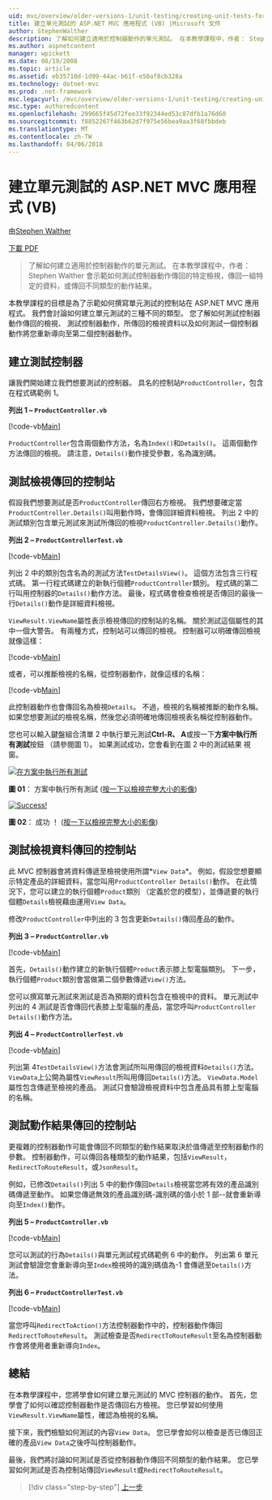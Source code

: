 ```yaml
---
uid: mvc/overview/older-versions-1/unit-testing/creating-unit-tests-for-asp-net-mvc-applications-vb
title: 建立單元測試的 ASP.NET MVC 應用程式 (VB) |Microsoft 文件
author: StephenWalther
description: 了解如何建立適用於控制器動作的單元測試。 在本教學課程中，作者： Stephen Walther 會示範如何測試是否控制器動作傳回 parti...
ms.author: aspnetcontent
manager: wpickett
ms.date: 08/19/2008
ms.topic: article
ms.assetid: eb35710d-1d99-44ac-b61f-e50af8cb328a
ms.technology: dotnet-mvc
ms.prod: .net-framework
msc.legacyurl: /mvc/overview/older-versions-1/unit-testing/creating-unit-tests-for-asp-net-mvc-applications-vb
msc.type: authoredcontent
ms.openlocfilehash: 299665f45d72fee33f92344ed53c87dfb1a76d60
ms.sourcegitcommit: f8852267f463b62d7f975e56bea9aa3f68fbbdeb
ms.translationtype: MT
ms.contentlocale: zh-TW
ms.lasthandoff: 04/06/2018
---
```

<a name="creating-unit-tests-for-aspnet-mvc-applications-vb"></a>建立單元測試的 ASP.NET MVC 應用程式 (VB)
====================
由[Stephen Walther](https://github.com/StephenWalther)

[下載 PDF](http://download.microsoft.com/download/8/4/8/84843d8d-1575-426c-bcb5-9d0c42e51416/ASPNET_MVC_Tutorial_07_VB.pdf)

> 了解如何建立適用於控制器動作的單元測試。 在本教學課程中，作者： Stephen Walther 會示範如何測試控制器動作傳回的特定檢視，傳回一組特定的資料，或傳回不同類型的動作結果。


本教學課程的目標是為了示範如何撰寫單元測試的控制站在 ASP.NET MVC 應用程式。 我們會討論如何建立單元測試的三種不同的類型。 您了解如何測試控制器動作傳回的檢視、 測試控制器動作，所傳回的檢視資料以及如何測試一個控制器動作將您重新導向至第二個控制器動作。

## <a name="creating-the-controller-under-test"></a>建立測試控制器

讓我們開始建立我們想要測試的控制器。 具名的控制站`ProductController`，包含在程式碼範例 1。

**列出 1 – `ProductController.vb`**

[!code-vb[Main](creating-unit-tests-for-asp-net-mvc-applications-vb/samples/sample1.vb)]

`ProductController`包含兩個動作方法，名為`Index()`和`Details()`。 這兩個動作方法傳回的檢視。 請注意，`Details()`動作接受參數，名為識別碼。

## <a name="testing-the-view-returned-by-a-controller"></a>測試檢視傳回的控制站

假設我們想要測試是否`ProductController`傳回右方檢視。 我們想要確定當`ProductController.Details()`叫用動作時，會傳回詳細資料檢視。 列出 2 中的測試類別包含單元測試來測試所傳回的檢視`ProductController.Details()`動作。

**列出 2 – `ProductControllerTest.vb`**

[!code-vb[Main](creating-unit-tests-for-asp-net-mvc-applications-vb/samples/sample2.vb)]

列出 2 中的類別包含名為的測試方法`TestDetailsView()`。 這個方法包含三行程式碼。 第一行程式碼建立的新執行個體`ProductController`類別。 程式碼的第二行叫用控制器的`Details()`動作方法。 最後，程式碼會檢查檢視是否傳回的最後一行`Details()`動作是詳細資料檢視。

`ViewResult.ViewName`屬性表示檢視傳回的控制站的名稱。 關於測試這個屬性的其中一個大警告。 有兩種方式，控制站可以傳回的檢視。 控制器可以明確傳回檢視就像這樣：

[!code-vb[Main](creating-unit-tests-for-asp-net-mvc-applications-vb/samples/sample3.vb)]

或者，可以推斷檢視的名稱，從控制器動作，就像這樣的名稱：

[!code-vb[Main](creating-unit-tests-for-asp-net-mvc-applications-vb/samples/sample4.vb)]

此控制器動作也會傳回名為檢視`Details`。 不過，檢視的名稱被推斷的動作名稱。 如果您想要測試的檢視名稱，然後您必須明確地傳回檢視表名稱從控制器動作。

您也可以輸入鍵盤組合清單 2 中執行單元測試**Ctrl-R、 A**或按一下**方案中執行所有測試**按鈕 （請參閱圖 1）。 如果測試成功，您會看到在圖 2 中的測試結果 視窗。


[![在方案中執行所有測試](creating-unit-tests-for-asp-net-mvc-applications-vb/_static/image2.png)](creating-unit-tests-for-asp-net-mvc-applications-vb/_static/image1.png)

**圖 01**： 方案中執行所有測試 ([按一下以檢視完整大小的影像](creating-unit-tests-for-asp-net-mvc-applications-vb/_static/image3.png))


[![Success!](creating-unit-tests-for-asp-net-mvc-applications-vb/_static/image5.png)](creating-unit-tests-for-asp-net-mvc-applications-vb/_static/image4.png)

**圖 02**： 成功 ！ ([按一下以檢視完整大小的影像](creating-unit-tests-for-asp-net-mvc-applications-vb/_static/image6.png))


## <a name="testing-the-view-data-returned-by-a-controller"></a>測試檢視資料傳回的控制站

此 MVC 控制器會將資料傳遞至檢視使用所謂*`View Data`*。 例如，假設您想要顯示特定產品的詳細資料，當您叫用`ProductController Details()`動作。 在此情況下，您可以建立的執行個體`Product`類別 （定義於您的模型），並傳遞要的執行個體`Details`檢視藉由運用`View Data`。

修改`ProductController`中列出的 3 包含更新`Details()`傳回產品的動作。

**列出 3 – `ProductController.vb`**

[!code-vb[Main](creating-unit-tests-for-asp-net-mvc-applications-vb/samples/sample5.vb)]

首先，`Details()`動作建立的新執行個體`Product`表示膝上型電腦類別。 下一步，執行個體`Product`類別會當做第二個參數傳遞`View()`方法。

您可以撰寫單元測試來測試是否為預期的資料包含在檢視中的資料。 單元測試中列出的 4 測試是否會傳回代表膝上型電腦的產品，當您呼叫`ProductController Details()`動作方法。

**列出 4 – `ProductControllerTest.vb`**

[!code-vb[Main](creating-unit-tests-for-asp-net-mvc-applications-vb/samples/sample6.vb)]

列出第 4`TestDetailsView()`方法會測試所叫用傳回的檢視資料`Details()`方法。 `ViewData`上公開為屬性`ViewResult`所叫用傳回`Details()`方法。 `ViewData.Model`屬性包含傳遞至檢視的產品。 測試只會驗證檢視資料中包含產品具有膝上型電腦的名稱。

## <a name="testing-the-action-result-returned-by-a-controller"></a>測試動作結果傳回的控制站

更複雜的控制器動作可能會傳回不同類型的動作結果取決於值傳遞至控制器動作的參數。 控制器動作，可以傳回各種類型的動作結果，包括`ViewResult`， `RedirectToRouteResult`，或`JsonResult`。

例如，已修改`Details()`列出 5 中的動作傳回`Details`檢視當您將有效的產品識別碼傳遞至動作。 如果您傳遞無效的產品識別碼-識別碼的值小於 1 部--就會重新導向至`Index()`動作。

**列出 5 – `ProductController.vb`**

[!code-vb[Main](creating-unit-tests-for-asp-net-mvc-applications-vb/samples/sample7.vb)]

您可以測試的行為`Details()`與單元測試程式碼範例 6 中的動作。 列出第 6 單元測試會驗證您會重新導向至`Index`檢視時的識別碼值為-1 會傳遞至`Details()`方法。

**列出 6 – `ProductControllerTest.vb`**

[!code-vb[Main](creating-unit-tests-for-asp-net-mvc-applications-vb/samples/sample8.vb)]

當您呼叫`RedirectToAction()`方法控制器動作中的，控制器動作傳回`RedirectToRouteResult`。 測試檢查是否`RedirectToRouteResult`至名為控制器動作會將使用者重新導向`Index`。

## <a name="summary"></a>總結

在本教學課程中，您將學會如何建立單元測試的 MVC 控制器的動作。 首先，您學會了如何以確認控制器動作是否傳回右方檢視。 您已學習如何使用`ViewResult.ViewName`屬性，確認為檢視的名稱。

接下來，我們檢驗如何測試的內容`View Data`。 您已學會如何以檢查是否已傳回正確的產品`View Data`之後呼叫控制器動作。

最後，我們將討論如何測試是否從控制器動作傳回不同類型的動作結果。 您已學習如何測試是否為控制站傳回`ViewResult`或`RedirectToRouteResult`。

> [!div class="step-by-step"]
> [上一步](creating-unit-tests-for-asp-net-mvc-applications-cs.md)
